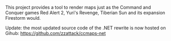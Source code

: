This project provides a tool to render maps just as the Command and Conquer games Red Alert 2, Yuri's Revenge, Tiberian Sun and its expansion Firestorm would.


Update: the most updated source code of the .NET rewrite is now hosted on Gihub: https://github.com/zzattack/ccmaps-net